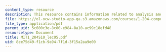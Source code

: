 ```yaml
---
content_type: resource
description: This resource contains information related to analysis and complexity.
file: https://ol-ocw-studio-app-qa.s3.amazonaws.com/courses/1-204-computer-algorithms-in-systems-engineering-spring-2010/8ee75d49f1cb9a947f1d3f15a2aa9e00_MIT1_204S10_lec05.pdf
file_type: application/pdf
parent_uid: 5c600c3e-8c80-e984-8a10-ac99c18efd48
resourcetype: Document
title: MIT1_204S10_lec05.pdf
uid: 8ee75d49-f1cb-9a94-7f1d-3f15a2aa9e00
---
```

